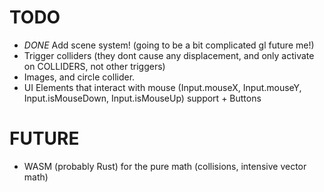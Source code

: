 # TODO

- *DONE* Add scene system! (going to be a bit complicated gl future me!)
- Trigger colliders (they dont cause any displacement, and only activate on COLLIDERS, not other triggers)
- Images, and circle collider.
- UI Elements that interact with mouse (Input.mouseX, Input.mouseY, Input.isMouseDown, Input.isMouseUp) support + Buttons

# FUTURE

- WASM (probably Rust) for the pure math (collisions, intensive vector math)
